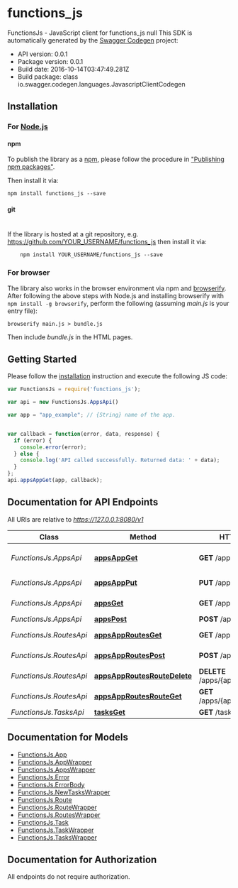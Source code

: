 # functions_js

FunctionsJs - JavaScript client for functions_js
null
This SDK is automatically generated by the [Swagger Codegen](https://github.com/swagger-api/swagger-codegen) project:

- API version: 0.0.1
- Package version: 0.0.1
- Build date: 2016-10-14T03:47:49.281Z
- Build package: class io.swagger.codegen.languages.JavascriptClientCodegen

## Installation

### For [Node.js](https://nodejs.org/)

#### npm

To publish the library as a [npm](https://www.npmjs.com/),
please follow the procedure in ["Publishing npm packages"](https://docs.npmjs.com/getting-started/publishing-npm-packages).

Then install it via:

```shell
npm install functions_js --save
```

#### git
#
If the library is hosted at a git repository, e.g.
https://github.com/YOUR_USERNAME/functions_js
then install it via:

```shell
    npm install YOUR_USERNAME/functions_js --save
```

### For browser

The library also works in the browser environment via npm and [browserify](http://browserify.org/). After following
the above steps with Node.js and installing browserify with `npm install -g browserify`,
perform the following (assuming *main.js* is your entry file):

```shell
browserify main.js > bundle.js
```

Then include *bundle.js* in the HTML pages.

## Getting Started

Please follow the [installation](#installation) instruction and execute the following JS code:

```javascript
var FunctionsJs = require('functions_js');

var api = new FunctionsJs.AppsApi()

var app = "app_example"; // {String} name of the app.


var callback = function(error, data, response) {
  if (error) {
    console.error(error);
  } else {
    console.log('API called successfully. Returned data: ' + data);
  }
};
api.appsAppGet(app, callback);

```

## Documentation for API Endpoints

All URIs are relative to *https://127.0.0.1:8080/v1*

Class | Method | HTTP request | Description
------------ | ------------- | ------------- | -------------
*FunctionsJs.AppsApi* | [**appsAppGet**](docs/AppsApi.md#appsAppGet) | **GET** /apps/{app} | Get information for a app.
*FunctionsJs.AppsApi* | [**appsAppPut**](docs/AppsApi.md#appsAppPut) | **PUT** /apps/{app} | Create/update a app.
*FunctionsJs.AppsApi* | [**appsGet**](docs/AppsApi.md#appsGet) | **GET** /apps | Get all app names.
*FunctionsJs.AppsApi* | [**appsPost**](docs/AppsApi.md#appsPost) | **POST** /apps | Post new app
*FunctionsJs.RoutesApi* | [**appsAppRoutesGet**](docs/RoutesApi.md#appsAppRoutesGet) | **GET** /apps/{app}/routes | Get route list by app name.
*FunctionsJs.RoutesApi* | [**appsAppRoutesPost**](docs/RoutesApi.md#appsAppRoutesPost) | **POST** /apps/{app}/routes | Create new Route
*FunctionsJs.RoutesApi* | [**appsAppRoutesRouteDelete**](docs/RoutesApi.md#appsAppRoutesRouteDelete) | **DELETE** /apps/{app}/routes/{route} | Deletes the route
*FunctionsJs.RoutesApi* | [**appsAppRoutesRouteGet**](docs/RoutesApi.md#appsAppRoutesRouteGet) | **GET** /apps/{app}/routes/{route} | Gets route by name
*FunctionsJs.TasksApi* | [**tasksGet**](docs/TasksApi.md#tasksGet) | **GET** /tasks | Get next task.


## Documentation for Models

 - [FunctionsJs.App](docs/App.md)
 - [FunctionsJs.AppWrapper](docs/AppWrapper.md)
 - [FunctionsJs.AppsWrapper](docs/AppsWrapper.md)
 - [FunctionsJs.Error](docs/Error.md)
 - [FunctionsJs.ErrorBody](docs/ErrorBody.md)
 - [FunctionsJs.NewTasksWrapper](docs/NewTasksWrapper.md)
 - [FunctionsJs.Route](docs/Route.md)
 - [FunctionsJs.RouteWrapper](docs/RouteWrapper.md)
 - [FunctionsJs.RoutesWrapper](docs/RoutesWrapper.md)
 - [FunctionsJs.Task](docs/Task.md)
 - [FunctionsJs.TaskWrapper](docs/TaskWrapper.md)
 - [FunctionsJs.TasksWrapper](docs/TasksWrapper.md)


## Documentation for Authorization

 All endpoints do not require authorization.

